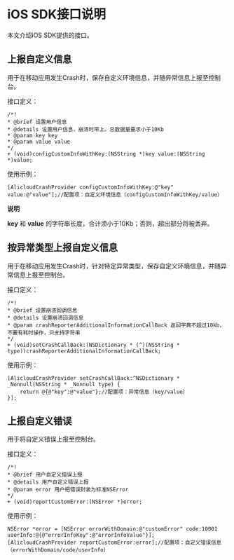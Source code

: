 iOS SDK接口说明 
================================

本文介绍iOS SDK提供的接口。

上报自定义信息 
----------------------------

用于在移动应用发生Crash时，保存自定义环境信息，并随异常信息上报至控制台。

接口定义：

    /*!
    * @brief 设置用户信息
    * @details 设置用户信息，崩溃时带上。总数据量要求小于10Kb
    * @param key key
    * @param value value
    */
    + (void)configCustomInfoWithKey:(NSString *)key value:(NSString *)value;



使用示例：

    [AlicloudCrashProvider configCustomInfoWithKey:@"key" value:@"value"];//配置项：自定义环境信息（configCustomInfoWithKey/value）


**说明**

**key** 和 **value** 的字符串长度，合计须小于10Kb；否则，超出部分将被丢弃。

按异常类型上报自定义信息 
---------------------------------

用于在移动应用发生Crash时，针对特定异常类型，保存自定义环境信息，并随异常信息上报至控制台。

接口定义：

    /*!
    * @brief 设置崩溃回调信息
    * @details 设置崩溃回调信息
    * @param crashReporterAdditionalInformationCallBack 返回字典不超过10kb，不要有耗时操作，只支持字符串
    */
    + (void)setCrashCallBack:(NSDictionary * (^)(NSString * type))crashReporterAdditionalInformationCallBack;



使用示例：

    [AlicloudCrashProvider setCrashCallBack:^NSDictionary * _Nonnull(NSString * _Nonnull type) {
        return @{@"key":@"value"};//配置项：异常信息（key/value）
    }];



上报自定义错误 
----------------------------

用于将自定义错误上报至控制台。

接口定义：

    /*!
    * @brief 用户自定义错误上报
    * @details 用户自定义错误上报
    * @param error 用户把错误封装为标准NSError
    */
    + (void)reportCustomError:(NSError *)error;



使用示例：

    NSError *error = [NSError errorWithDomain:@"customError" code:10001 userInfo:@{@"errorInfoKey":@"errorInfoValue"}];
    [AlicloudCrashProvider reportCustomError:error];//配置项：自定义错误信息（errorWithDomain/code/userInfo）


